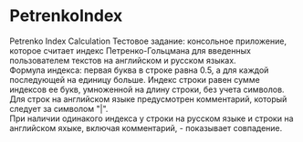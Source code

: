 # PetrenkoIndex
Petrenko Index Calculation
Тестовое задание: консольное приложение, которое считает индекс Петренко-Гольцмана для введенных пользователем текстов на английском и русском языках.  
Формула индекса: первая буква в строке равна 0.5, а для каждой последующей на единицу больше. Индекс строки равен сумме индексов ее букв, умноженной на длину строки, без учета символов. Для строк на английском языке предусмотрен комментарий, который следует за символом "|".  
При наличии одинакого индекса у строки на русском языке и строки на английском яхыке, включая комментарий, - показывает совпадение.
